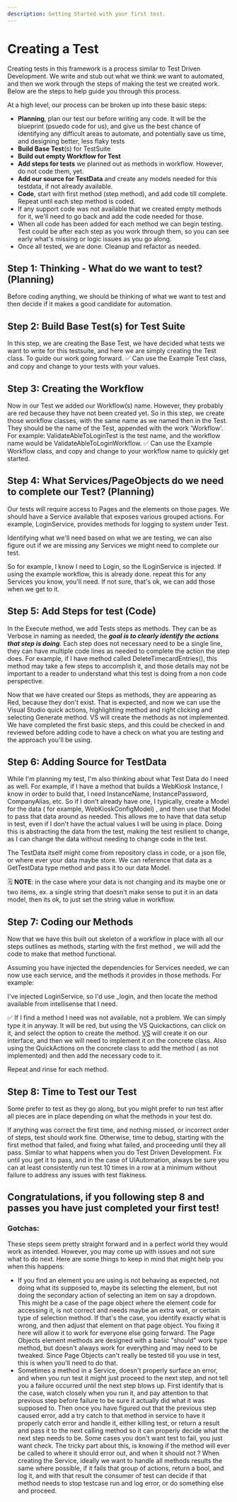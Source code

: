 ```yaml
---
description: Getting Started with your first test.
---
```


# Creating a Test

Creating tests in this framework is a process similar to Test Driven Development. We write and stub out what we think we want to automated, and then we work through the steps of making the test we created work. Below are the steps to help guide you through this process.

At a high level, our process can be broken up into these basic steps:

* **Planning**, plan our test our before writing any code. It will be the blueprint \(psuedo code for us\), and give us the best chance of identifying any difficult areas to automate, and potentially save us time, and designing better, less flaky tests
* **Build Base Test**\(s\) for TestSuite
* **Build out empty Workflow for Test**
* **Add steps for tests** we planned out as methods in workflow. However, do not code them, yet.
* **Add our source for TestData** and create any models needed for this testdata, if not already available.
* **Code**, start with first method \(step method\), and add code till complete. Repeat until each step method is coded.
* If any support code was not available that we created empty methods for it, we'll need to go back and add the code needed for those.
* When all code has been added for each method we can begin testing. Test could be after each step as you work through them, so you can see early what's missing or logic issues as you go along.
* Once all tested, we are done. Cleanup and refactor as needed.

## Step 1: Thinking - What do we want to test? \(Planning\)

Before coding anything, we should be thinking of what we want to test and then decide if it makes a good candidate for automation.

## Step 2: Build Base Test\(s\) for Test Suite

In this step, we are creating the Base Test, we have decided what tests we want to write for this testsuite, and here we are simply creating the Test class. To guide our work going forward. ✅ Can use the Example Test class, and copy and change to your tests with your values. 

## Step 3: Creating the Workflow

Now in our Test we added our Workflow\(s\) name. However, they probably are red because they have not been created yet. So in this step, we create those workflow classes, with the same name as we named then in the Test. They should be the name of the Test, appended with the work 'Workflow'. For example: ValidateAbleToLoginTest is the test name, and the workflow name would be ValidateAbleToLoginWorkflow. ✅ Can use the Example Workflow class, and copy and change to your workflow name to quickly get started.

## Step 4:  What Services/PageObjects do we need to complete our Test? \(Planning\)

Our tests will require access to Pages and the elements on those pages. We should have a Service available that exposes various grouped actions. For example, LoginService, provides methods for logging to system under Test.

Identifying what we'll need based on what we are testing, we can also figure out if we are missing any Services we might need to complete our test.

So for example, I know I need to Login, so the ILoginService is injected. If using the example workflow, this is already done. repeat this for any Services you know, you'll need. If not sure, that's ok, we can add those when we get to it.

## Step 5: Add Steps for test \(Code\)

In the Execute method, we add Tests steps as methods. They can be as Verbose in naming as needed, the _**goal is to clearly identify the actions that step is doing**_. Each step does not necessary need to be a single line, they can have multiple code lines as needed to complete the action the step does. For example, if I have method called DeleteTimecardEntries\(\), this method may take a few steps to accomplish it, and those details may not be important to a reader to understand what this test is doing from a non code perspective.

Now that we have created our Steps as methods, they are appearing as Red, because they don't exist. That is expected, and now we can use the Visual Studio quick actions, highlighting method and right clicking and selecting Generate method. VS will create the methods as not implemented. We have completed the first basic steps, and this could be checked in and reviewed before adding code to have a check on what you are testing and the approach you'll be using.

## Step 6: Adding Source for TestData

While I'm planning my test, I'm also thinking about what Test Data do I need as well. For example, if I have a method that builds a WebKiosk Instance, I know in order to build that, I need InstanceName, InstancePassword, CompanyAlias, etc. So if I don't already have one, I typically, create a Model for the data \( for example, WebKioskConfigModel\) , and then use that Model to pass that data around as needed. This allows me to have that data setup in test, even if I don't have the actual values I will be using in place. Doing this is abstracting the data from the test, making the test resilient to change, as I can change the data without needing to change code in the test.

The TestData itself might come from repository class in code, or a json file, or where ever your data maybe store. We can reference that data as a GetTestData type method and pass it to our data Model.

🗒 **NOTE**: in the case where your data is not changing and its maybe one or two items, ex. a single string that doesn't make sense to put it in an data model, then its ok, to just set the string value in workflow.

## Step 7: Coding our Methods

Now that we have this built out skeleton of a workflow in place with all our steps outlines as methods, starting with the first method , we will add the code to make that method functional.

Assuming you have injected the dependencies for Services needed, we can now use each service, and the methods it provides in those methods. For example: 

I've injected LoginService, so I'd use \_login, and then locate the method available from intellisense that I need. 

✅ If I find a method I need was not available, not a problem. We can simply type it in anyway. It will be red, but using the VS Quickactions, can click on it, and select the option to create the method. [VS](https://docs.microsoft.com/en-us/visualstudio/ide/quick-actions?view=vs-2019) will create it on our interface, and then we will need to implement it on the concrete class. Also using the QuickActions on the concrete class to add the method \( as not implemented\) and then add the necessary code to it.

Repeat and rinse for each method.

## Step 8: Time to Test our Test

Some prefer to test as they go along, but you might prefer to run test after all pieces are in place depending on what the methods in your test do. 

If anything was correct the first time, and nothing missed, or incorrect order of steps, test should work fine. Otherwise, time to debug, starting with the first method that failed, and fixing what failed, and proceeding until they all pass. Similar to what happens when you do Test Driven Development. Fix until you get it to pass, and in the case of UIAutomation, always be sure you can at least consistently run test 10 times in a row at a minimum without failure to address any issues with test flakiness.



## Congratulations, if you following step 8 and passes you have just completed your first test!

### Gotchas: 

These steps seem pretty straight forward and in a perfect world they would work as intended. However, you may come up with issues and not sure what to do next. Here are some things to keep in mind that might help you when this happens: 

* If you find an element you are using is not behaving as expected, not doing what its supposed to, maybe its selecting the element, but not doing the secondary action of selecting an item on say a dropdown. This might be a case of the page object where the element code for accessing it, is not correct and needs maybe an extra wait, or certain type of selection method. If that's the case, you identify exactly what is wrong, and then adjust that element on that page object. You fixing it here will allow it to work for everyone else going forward. The Page Objects element methods are designed with a basic "should" work type method, but doesn't always work for everything and may need to be tweaked. Since Page Objects can't really be tested till you use in test, this is when you'll need to do that. 
* Sometimes a method in a Service, doesn't properly surface an error, and when you run test it might just proceed to the next step, and not tell you a failure occurred until the next step blows up. First identify that is the case, watch closely when you run it, and pay attention to that previous step before failure to be sure it actually did what it was supposed to. Then once you have figured out that the previous step caused error, add a try catch to that method in service to have it properly catch error and handle it, either killing test, or return a result and pass it to the next calling method so it can properly decide what the next step needs to be. Some cases you don't want test to fail, you just want check. The tricky part about this, is knowing if the method will ever be called to where it should error out, and when it should not ? When creating the Service, ideally we want to handle all methods results the same where possible, if it fails that group of actions, return a bool, and log it, and with that result the consumer of test can decide if that method needs to stop testcase run and log error, or do something else and proceed. 











